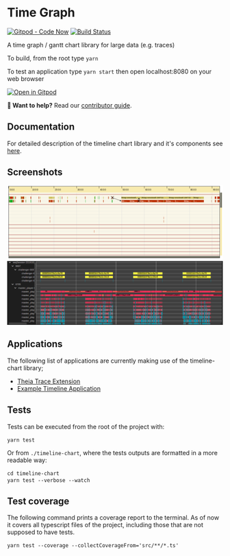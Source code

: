 # Time Graph

[![Gitpod - Code Now][gitpod-icon-small]][gitpod-link]
[![Build Status][build-status-icon]][build-status-link]

A time graph / gantt chart library for large data (e.g. traces)

To build, from the root type `yarn`

To test an application type `yarn start` then open localhost:8080 on your web browser

[![Open in Gitpod][gitpod-icon-large]][gitpod-link]

**👋 Want to help?** Read our [contributor guide][contributing].

## Documentation

For detailed description of the timeline chart library and it's components see [here][documentation].

## Screenshots

![timeline-chart][screenshot-1]
![timeline-chart][screenshot-2]

## Applications

The following list of applications are currently making use of the timeline-chart library;

* [Theia Trace Extension][trace-extension]
* [Example Timeline Application][sample-app]

## Tests

Tests can be executed from the root of the project with:

```shell
yarn test
```

Or from `./timeline-chart`, where the tests outputs are formatted in a more readable way:

```shell
cd timeline-chart
yarn test --verbose --watch
```

## Test coverage

The following command prints a coverage report to the terminal. As of now it covers all typescript files of the project, including those that are not supposed to have tests.

```shell
yarn test --coverage --collectCoverageFrom='src/**/*.ts'
```

[build-status-icon]: https://github.com/eclipse-cdt-cloud/timeline-chart/workflows/CI-CD/badge.svg?branch=master
[build-status-link]: https://github.com/eclipse-cdt-cloud/timeline-chart/actions?query=branch%3Amaster
[contributing]: CONTRIBUTING.md
[documentation]: https://github.com/eclipse-cdt-cloud/timeline-chart/blob/master/doc/documentation.md
[gitpod-icon-large]: https://gitpod.io/button/open-in-gitpod.svg
[gitpod-icon-small]: https://img.shields.io/badge/Gitpod-code%20now-blue.svg?longCache=true
[gitpod-link]: https://gitpod.io#https://github.com/eclipse-cdt-cloud/timeline-chart
[sample-app]: https://github.com/theia-ide/theia-timeline-extension
[screenshot-1]: https://raw.githubusercontent.com/eclipse-cdt-cloud/timeline-chart/master/doc/images/screenshot1-0.0.1.png
[screenshot-2]: https://raw.githubusercontent.com/eclipse-cdt-cloud/timeline-chart/master/doc/images/screenshot2-0.0.1.png
[trace-extension]: https://github.com/eclipse-cdt-cloud/theia-trace-extension
